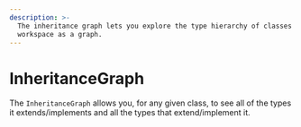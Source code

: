 ```yaml
---
description: >-
  The inheritance graph lets you explore the type hierarchy of classes in a
  workspace as a graph.
---
```


# InheritanceGraph

The `InheritanceGraph` allows you, for any given class, to see all of the types it extends/implements and all the types that extend/implement it.
